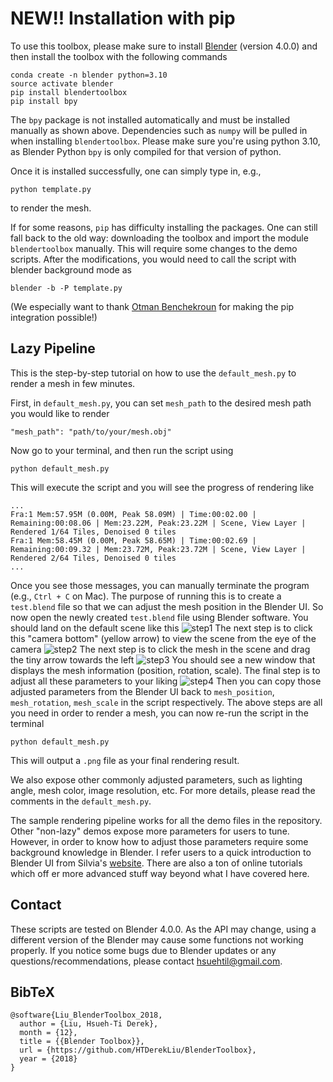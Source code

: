 # **NEW!!** Installation with pip
To use this toolbox, please make sure to install [Blender](https://www.blender.org) (version 4.0.0) and then install the toolbox with the following commands
```
conda create -n blender python=3.10
source activate blender
pip install blendertoolbox
pip install bpy
```
The `bpy` package is not installed automatically and must be installed manually as shown above. Dependencies such as `numpy` will be pulled in when installing `blendertoolbox`.
Please make sure you're using python 3.10, as Blender Python `bpy` is only compiled for that version of python.

Once it is installed successfully, one can simply type in, e.g.,
```
python template.py
```
to render the mesh.

If for some reasons, `pip` has difficulty installing the packages. One can still fall back to the old way: downloading the toolbox and import the module `blendertoolbox` manually. This will require some changes to the demo scripts. After the modifications, you would need to call the script with blender background mode as
```
blender -b -P template.py
```

(We especially want to thank [Otman Benchekroun](https://otman.ca/) for making the pip integration possible!)
<!-- 
# Blender Toolbox

This is a set of Python scripts for rendering 3D shapes in [Blender](https://www.blender.org). These scripts are just from my personal codebase for rendering paper-worthy figures. To use them, make sure you have installed Blender and you can run the demo by typing 
```
blender --background --python template.py
```
You may need to create an alias if you cannot run `blender` from the terminal.  

This toolbox contains a set of standalone demos in `./demos/` to demonstrate different rendering effects. You can browse the results of the demos in `./demos/*.png`. You can also find some documented template demos in the main folder `./`:
- The `template.py` is a customizable template script for users to plug-and-play different materials and parameters from the examples in `./demos`.
- The `template_pointCloud.py` is a demo for rendering point clouds as tiny spheres. 
- The `template_lazy.py` is the minimum version for you to render a mesh with the default camera, lighting, material. If you just want a quick rendering pipeline to visualize your triangle meshes, you can follow the lazy pipeline section below to see how easy it is to use `template_lazy.py`. -->

## Lazy Pipeline

This is the step-by-step tutorial on how to use the `default_mesh.py` to render a mesh in few minutes.

First, in `default_mesh.py`, you can set `mesh_path` to the desired mesh path you would like to render
```
"mesh_path": "path/to/your/mesh.obj"
```
Now go to your terminal, and then run the script using
```
python default_mesh.py
```
This will execute the script and you will see the progress of rendering like
```
...
Fra:1 Mem:57.95M (0.00M, Peak 58.09M) | Time:00:02.00 | Remaining:00:08.06 | Mem:23.22M, Peak:23.22M | Scene, View Layer | Rendered 1/64 Tiles, Denoised 0 tiles
Fra:1 Mem:58.45M (0.00M, Peak 58.65M) | Time:00:02.69 | Remaining:00:09.32 | Mem:23.72M, Peak:23.72M | Scene, View Layer | Rendered 2/64 Tiles, Denoised 0 tiles
...
```
Once you see those messages, you can manually terminate the program (e.g., `Ctrl + C` on Mac). The purpose of running this is to create a `test.blend` file so that we can adjust the mesh position in the Blender UI. 
So now open the newly created `test.blend` file using Blender software. You should land on the default scene like this
![step1](./assets/step1.png)
The next step is to click this "camera bottom" (yellow arrow) to view the scene from the eye of the camera
![step2](./assets/step2.png)
The next step is to click the mesh in the scene and drag the tiny arrow towards the left
![step3](./assets/step3.png)
You should see a new window that displays the mesh information (position, rotation, scale). The final step is to adjust all these parameters to your liking
![step4](./assets/step4.png)
Then you can copy those adjusted parameters from the Blender UI back to `mesh_position`, `mesh_rotation`, `mesh_scale` in the script respectively. The above steps are all you need in order to render a mesh, you can now re-run the script in the terminal
```
python default_mesh.py
```
This will output a `.png` file as your final rendering result. 

We also expose other commonly adjusted parameters, such as lighting angle, mesh color, image resolution, etc. For more details, please read the comments in the `default_mesh.py`.

The sample rendering pipeline works for all the demo files in the repository. Other "non-lazy" demos expose more parameters for users to tune. However, in order to know how to adjust those parameters require some background knowledge in Blender. I refer users to a quick introduction to Blender UI from Silvia's [website](https://www.silviasellan.com/blender_figure.html). There are also a ton of online tutorials which off er more advanced stuff way beyond what I have covered here.
<!-- 
## Notes

Before rendering a scene, you probably need to set up the default rendering devices in the user preferences (e.g., which GPU to use). You only need to set up the user preferences once, then the script should be able to detect the GPUs automatically in the future. To set up the rendering devices, open the blender, go to `Edit` > `Preferences` > `System`, then in the `Cycles Render Devices` select your preferred devices for rendering (e.g., select `CUDA` and check every GPUs on your computer). After setting up the devices, click the `Save Preference` on bottom left.
![setDevice](./assets/setDevice.png)

For a more detailed tutorial on Blender rendering with/without scripting, please refer to [link](https://www.silviasellan.com/blender_course_scripting.html) by Silvia Sellán. -->

## Contact

These scripts are tested on Blender 4.0.0. As the API may change, using a different version of the Blender may cause some functions not working properly. If you notice some bugs due to Blender updates or any questions/recommendations, please contact hsuehtil@gmail.com.

## BibTeX
```
@software{Liu_BlenderToolbox_2018,
  author = {Liu, Hsueh-Ti Derek},
  month = {12},
  title = {{Blender Toolbox}},
  url = {https://github.com/HTDerekLiu/BlenderToolbox},
  year = {2018}
}
```

